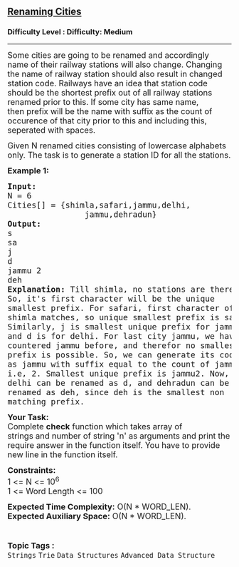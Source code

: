 <h2><a href="https://www.geeksforgeeks.org/problems/renaming-cities28581833/1?page=1&difficulty=Medium&status=unsolved&sortBy=accuracy">Renaming Cities</a></h2><h3>Difficulty Level : Difficulty: Medium</h3><hr><div class="problems_problem_content__Xm_eO"><p><span style="font-size:18px">Some cities are going to be renamed and accordingly name of their railway stations will also change. Changing the name of railway station should also result in changed station code.&nbsp;Railways have an idea that station code should be the shortest prefix out of all railway stations renamed prior to this. If some city has same name, then&nbsp;prefix will be the name with suffix as the count of occurence of that city prior to this and including this, seperated with spaces.</span></p>

<p><span style="font-size:18px">Given&nbsp;N&nbsp;renamed cities consisting of lowercase alphabets only. The task is to generate a&nbsp;station ID&nbsp;for all the stations.</span></p>

<p><span style="font-size:18px"><strong>Example 1:</strong></span></p>

<pre><span style="font-size:18px"><strong>Input:
</strong>N = 6
Cities[] = {shimla,safari,jammu,delhi,
                jammu,dehradun}
<strong>Output:
</strong>s
sa
j
d
jammu 2
deh<strong>
Explanation: </strong>Till&nbsp;shimla, no stations are there.
So, it's first character will be the unique
smallest prefix. For safari, first character of
shimla matches, so unique smallest prefix is&nbsp;sa
Similarly,&nbsp;j&nbsp;is smallest unique prefix for&nbsp;jammu
and&nbsp;d&nbsp;is for delhi. For last city&nbsp;jammu, we have
countered&nbsp;jammu before, and therefor no smallest
prefix is possible. So, we can generate its code
as jammu with suffix equal to the count of jammu,
i.e, 2. Smallest unique prefix is&nbsp;jammu2. Now,
delhi can be renamed as d, and dehradun can be
renamed as deh, since deh is the smallest non
matching prefix.&nbsp;</span>
</pre>

<p><span style="font-size:18px"><strong>Your Task:</strong><br>
Complete&nbsp;<strong>check</strong>&nbsp;function which takes&nbsp;array of strings&nbsp;and&nbsp;number of string&nbsp;'n' as arguments and print the require answer in the function itself. You have to provide new line in the function itself.</span></p>

<p><span style="font-size:18px"><strong>Constraints:</strong><br>
1 &lt;= N &lt;= 10<sup>6</sup><br>
1 &lt;= Word Length &lt;= 100</span></p>

<p><span style="font-size:18px"><strong>Expected Time Complexity:</strong>&nbsp;O(N *&nbsp;WORD_LEN).<br>
<strong>Expected Auxiliary Space:</strong>&nbsp;O(N * WORD_LEN).</span></p>
</div><br><p><span style=font-size:18px><strong>Topic Tags : </strong><br><code>Strings</code>&nbsp;<code>Trie</code>&nbsp;<code>Data Structures</code>&nbsp;<code>Advanced Data Structure</code>&nbsp;